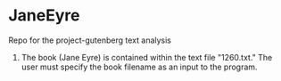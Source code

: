 # JaneEyre
Repo for the project-gutenberg text analysis 

1. The book (Jane Eyre) is contained within the text file "1260.txt." The user must specify the book filename as an input to the program.
